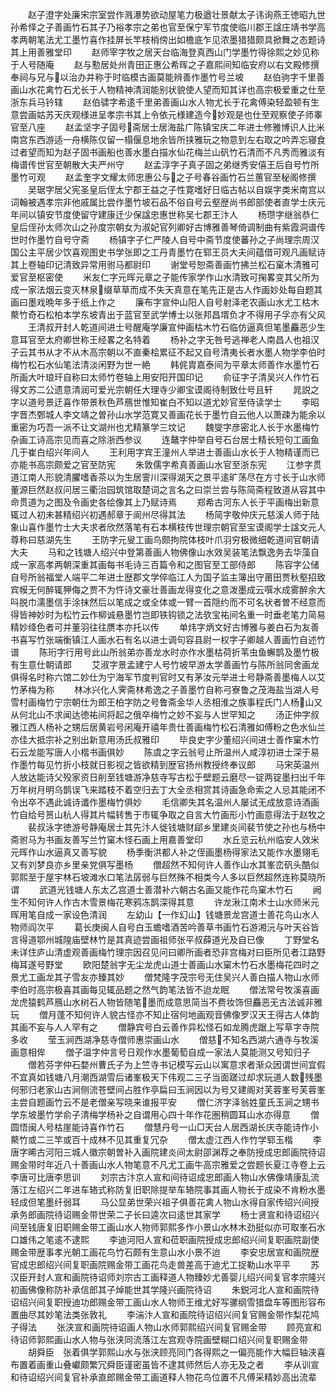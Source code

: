 <!-- { "loadSidebar": true } -->
　　赵子澄字处廉宋宗室尝作溅瀑势欲动屋笔力极遒壮景献太子讳询燕王徳昭九世孙希怿之子善画竹石其子乃裕孝宗之弟也官至保宁军节度使临川郡王諡庄靖书学高孝两朝笔法尤工墨竹喜作挂屏长竿枝梢傍出如檐底乍见浓墨猎猎颇具掀舞之态题诗其上用善雅堂印
　　赵师宰字牧之居天台临海登真西山门学墨竹得徐熙之妙见称于人号随庵
　　赵与懃居处州青田正惠公希晖之子嘉熙间知临安府以右文殿修撰奉祠与兄与以治办并称于时临模古画莫能辨善作墨竹号兰坡
　　赵伯驹字千里善画山水花禽竹石尤长于人物精神清润能别状貌使人望而知其详也高宗极爱重之仕至浙东兵马钤辖
　　赵伯骕字希逺千里弟善画山水人物尤长于花禽傅染轻盈顿有生意尝画姑苏天庆观様进呈孝宗书其上令依元様建造今妙观是也仕至观察使子师睾官至八座
　　赵孟坚字子固号斋居士居海盐广陈镇宝庆二年进士修雅博识人比米南宫东西游适一舟横陈仅留一榻偃息地余皆所挟雅玩之物意到左右取之吟弄忘寝食过者望而知为赵子固书画船也善水墨白描水仙花梅兰山矾竹石清而不凡秀而雅淡有梅谱传世官至朝散大夫严州守
　　赵孟淳字子真子固之弟继秀安僖王后自号竹所墨竹可观
　　赵孟奎字文耀太师忠惠公与之子号春谷画竹石兰蕙官至秘阁修撰
　　吴琚字居父宪圣皇后侄太宁郡王益之子性寛嗜好日临古帖以自娱字类米南宫以词翰被遇孝宗非他戚属比尝作墨竹坡石品不俗自号云壑歴尚书郎部使者直学士庆元年间以镇安节度使留守建康迁少保諡忠惠世称吴七郡王汴人
　　杨瓒字继翁恭仁皇后侄孙太师次山之孙度宗朝女为淑妃官列卿好古博雅善琴倚调制曲有紫霞洞谱传世时作墨竹自号守斋
　　杨镇字子仁严陵人自号中斋节度使蕃孙之子尚理宗周汉国公主平居少饮喜观图史书学张即之工丹青墨竹在郓王员大夫间蕴借可观凡画赋诗其上卷轴印记清致异常用驸马都尉印
　　谢堂号恕斋善画竹拂兰松石窠木清雅可爱官至枢密使
　　米友仁字元晖元章之子能传家学作山水清致可掬畧变其父所为成一家法烟云变灭林泉缀草草而成不失天真意在笔先正是古人作画妙处每自题其画曰墨戏晩年多于纸上作之
　　廉布字宣仲山阳人自号射泽老农画山水尤工枯木藂竹奇石松柏本学东坡青出于蓝官至武学博士以张邦昌壻负才不得用子孚亦有父风
　　王清叔开封人乾道间进士号醒庵学廉宣仲画枯木竹石临仿逼真但笔墨麤恶少生意耳官至太府卿世称王经畧之名特着
　　杨补之字无咎号逃禅老人南昌人也祖汉子云其书从才不从木高宗朝以不直秦桧累征不起又自号清夷长者水墨人物学李伯时梅竹松石水仙笔法清淡闲野为世一絶
　　韩侂胄嘉泰间为平章太师善作水墨竹石所画大叶琅玕自称曰太师竹卷轴上用安阳开国印记
　　俞征字子清吴兴人作竹石得文苏二公遗意清润可爱光宗朝任大理寺少卿宝谟阁待制致仕号且轩
　　晁説之字以道号景迂喜作带景秋色芦鴈世惟知崔白不知以道尤妙官至侍读学士
　　李昭字晋杰鄄城人李文靖之曽孙山水学范寛又善画花长于墨竹自云他人以萧疎为能余以重密为巧吾一派不让文湖州也尤精篆学三坟记
　　魏燮字彦密北人长于水墨梅竹杂画工诗高宗见而喜之除浙西参议
　　连鼇字仲举自号石台居士精长短句工画鱼几于崔白绍兴年间人
　　王利用字宾王潼州人举进士善画山水长于人物精谨而已亦能书高宗颇爱之官至防宪
　　朱敦儒字希真善画山水官至浙东宪
　　江参字贯道江南人形貌清臞嗜香茶以为生居霅川深得湖天之景平逺旷荡尽在方寸长于山水师董源巨然赵叔问居三衢治园筑馆取楚词之言名之曰崇兰尝与陈简斋程致道从容其中命贯道为之图及令画史各绘像其上乃赋诗焉
　　郑希古河东人长于平画梅出新意辄过人初未甚精绍兴初遇郝章于阆州尽得其法
　　杨简字敬仲庆元慈溪人师于陆象山喜作墨竹士大夫求者欣然落笔有石本横枝传世理宗朝官至宝谟阁学士諡文元人尊称曰慈湖先生
　　王防字元叟工画鸟颇拘院体枝叶爪羽穷极微细乾道间官朝请大夫
　　马和之钱塘人绍兴中登第善画人物佛像山水效吴装笔法飘逸务去华藻自成一家高孝两朝深重其画每书毛诗三百篇令和之图官至工部侍郎
　　陈容字公储自号所翁福堂人端平二年进士歴郡文学倅临江人为国子监主簿出守莆田贾秋壑招致宾幙无何醉辄狎侮之贾不为忤诗文豪壮善画龙得变化之意泼墨成云噀水成雾醉余大呌脱巾濡墨信手涂抹然后以笔成之或全体或一臂一首隠约而不可名状者曽不经意而得皆神妙时为松竹云作柳诚悬墨竹岂即铁钩锁之法欤宝祐间名重一时垂老笔力简易精妙绛色者可并董羽往往赝本亦托以传
　　单炜字炳文好古博雅与姜白石为友善书喜写竹张端衡镇江人画水石有名以进士调句容县尉一权字子卿越人善画竹自述竹谱
　　陈珩字行用号此山所翁弟亦善龙水时亦作水墨枯荷折苇虫鱼蠏鹊及墨竹极有生意仕朝请郎
　　艾淑字景孟建宁人号竹坡早游太学善画竹与陈所翁同舍画龙俱得名时称六馆二妙仕为宁海军节度判官时又有茅汝元举进士号静斋善墨梅人以艾竹茅梅为称
　　林冰兴化人霁斋林希逸之子善墨竹自称弓寮鲁之茂海盐当湖人号雪村画梅竹宁宗朝仕为郎王柏字防之号鲁斋金华人丞相淮之族事程氏门人杨山又从何北山不求闻达徳祐间将起之俄卒梅竹之妙不妄与人世罕知之
　　汤正仲字叔雅江西人杨补之甥后居黄岩号闲庵开禧年贵仕善画梅竹松石清雅如傅粉之色水仙兰亦佳大抵宗补之别出新意用汤氏叔雅印
　　毕良史字少董绍兴间进士善作窠木竹石云龙能写唐人小楷书画俱妙
　　陈虞之字云翁号止所温州人咸淳初进士深于易作墨竹每见竹折小枝就日影视之皆欲精到歴官扬州教授终奉议郎
　　马宋英温州人放达能诗父殁家资日削至钱塘游净慈寺写古松于壁题云磨尽一锭两锭墨扫出千年万年树月明乌鹊误飞来踏枝不着空归去丁大全丞相赏其诗画急命索之人忌其能闭不令出卒不遇此诚诗谶作墨梅竹俱妙
　　毛信卿失其名温州人屡试无成放意诗酒画竹自给号筼山杭人得其片幅转售于市辄争取之自言大竹画形小竹画意得法于赵牧之
　　裴叔泳字徳游号静庵居士其先汴人徙钱塘财郈乡里建炎间裴节使之孙也与杨中斋驸马为书画友善写兰竹窠木怪石画上用嘉善堂印
　　水丘览云杭州临安人效米元晖作山水逼真又善写貌
　　杨季衡洪都人补之侄画墨杨得家法又能作水墨翎毛又有刘梦良亦乡里亲党俱写墨杨
　　僧超然不知何许人善作山水其峯峦矾头酷似郭熙至于屋宇林石坡滩水口笔法孱弱与巨然殊不相类今人多以巨然超然连称莫晓所谓
　　武道光钱塘人东太乙宫道士善潜补六朝古名画又能作花鸟窠木竹石
　　阙生不知何许人作古木雪景梅花寒鸦冻鹊深得其意
　　许龙湫江南术士山水师米元晖用笔自成一家设色清润
　　左幼山【一作幻山】钱塘景龙宫道士善花鸟山水人物师阎次平
　　葛长庚闽人自号白玉蟾嗜酒苦吟善草书画竹石游湘沅与叶天谷皆言得道鄂州城隍庙壁林竹是其真迹尝画祖师张平叔薛道光及自已像
　　丁野堂名未详住庐山清虚观善画梅竹理宗因召见问曰卿所画者恐非宫梅对曰臣所见者江路野梅耳遂号野堂
　　欧阳楚翁字无尘龙虎山道士善画山水窠木竹石水墨梅花四时之景尤工画龙其子雪友亦臻其妙
　　僧梵隆字茂宗号无住吴兴人善白描人物山水师李伯时高宗极喜其画每见辄品题之然气韵笔法皆不迨龙眠
　　僧法常号牧溪喜画龙虎猿鹤芦鴈山水树石人物皆随笔墨而成意思简当不费妆饰但麤恶无古法诚非雅玩
　　僧月蓬不知何许人貌古怪亦不知止宿何地画观音佛像罗汉天王得古人体韵其画不妄与人人罕有之
　　僧静宾号白云善作异松怪石如龙腾虎踞上写草字寺院多收
　　莹玉涧西湖净慈寺僧师惠崇画山水
　　僧慈不知名西湖六通寺与牧溪画意相侔
　　僧子温字仲言号日观作水墨葡萄自成一家法人莫能测又号知归子
　　僧若芬字仲石婺州曹氏子为上竺寺书记模写云山以寓意求者渐众因谓世间宜假不宜真如钱塘八月潮西湖雪后诸峯极天下伟观二三子当面蹉过却求玩道人数残墨何邪归老家山古涧侧流苍壁间占胜作亭扁曰玉涧因以为号又建阁对芙蓉峯号芙蓉峯主尝自题画竹云不是老僧亲写晓来谁报平安
　　僧仁济字泽翁姓童氏玉涧之甥书学东坡墨竹学俞子清梅学杨补之自谓用心四十年作花圏稍圆耳山水亦得意
　　僧圆悟闽人号枯崖能诗喜作竹石
　　僧慧丹号一山□天台人居西湖长庆寺能诗作小藂竹或二三竿或百十成林不见其重复冗杂
　　僧太虚江西人作竹学郓玉楷
　　李唐字晞古河阳三城人徽宗朝曽补入画院建炎间太尉邵渊荐之奉防授成忠郎画院待诏赐金带时年近八十善画山水人物笔意不凡尤工画牛高宗雅爱之尝题长夏江寺卷上云李唐可比唐李思训
　　刘宗古汴京人宣和间待诏成忠郎画人物山水佛像靖康乱流落江左绍兴二年进车辂式称防复旧职除提举车辂院事其画人物长于成染不肯粉水墨轻成但笔墨纤弱耳
　　马公显弟世荣兴祖子俱善花禽人物山水得自家传绍兴间授承务郎画院待诏赐金带世荣二子长曰逵次曰逺世其家学
　　杨士贤宣和待诏绍兴间至钱唐复旧职赐金带工画山水人物师郭熙多作小景山水林木劲挺似亦可取峯石水口雄伟之笔逺不逮熙
　　李迪河阳人宣和莅职画院授成忠郎绍兴间复职画院副使赐金带歴事孝光朝工画花鸟竹石颇有生意山水小景不迨
　　李安忠居宣和画院歴官成忠郎绍兴间复职画院赐金带工画花鸟走兽差高于迪尤工捉勒山水平平
　　苏汉臣开封人宣和画院待诏师刘宗古工画释道人物臻妙尤善婴儿绍兴间复官孝宗隆兴初画佛像称防补承信郎其子焯能世其学隆兴画院待诏
　　朱鋭河北人宣和画院待诏绍兴间复职授迪功郎赐金带工画山水人物师王维尤好写骡纲雪猎盘车等图形容布置曲尽其妙笔法类张敦礼
　　李湍汴人宣和画院待诏绍兴间复官赐金带作梨花鸠子得法
　　张浃宣和画院待诏画人物山水师郭熙绍兴间复官赐金带
　　顾亮宣和待诏师郭熙画山水人物与张浃同流落江左宫观寺院画壁糊口绍兴间复职赐金带
　　胡舜臣　张着俱学郭熙山水与张浃顾亮同门各得熙之一偏亮能作大幅巨轴浃喜布置着画重山叠巘颇繁冗舜臣谨密虽皆不逮其师然后人亦无及之者
　　李从训宣和待诏绍兴间复官补承直郎赐金带工画道释人物花鸟位置不凡傅采精妙高出流辈
